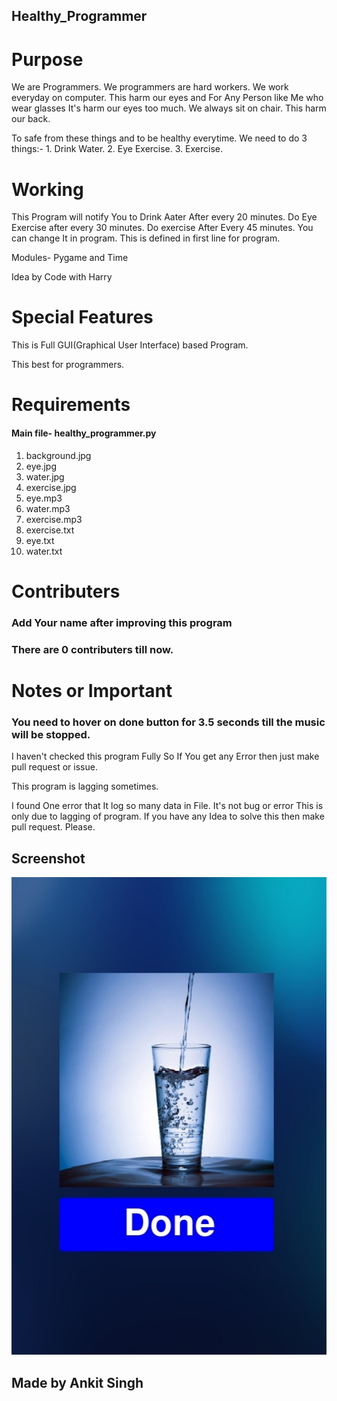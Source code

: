 ## Healthy_Programmer

# Purpose
We are Programmers. We programmers are hard workers. We work everyday on computer. This harm our eyes and For Any Person like Me who wear glasses It's harm our eyes too much. We always sit on chair. This harm our back.

To safe from these things and to be healthy everytime. We need to do 3 things:- 1. Drink Water. 2. Eye Exercise. 3. Exercise. 

# Working
This Program will notify You to Drink Aater After every 20 minutes. Do Eye Exercise after every 30 minutes. Do exercise After Every 45 minutes. You can change It in program. This is defined in first line for program.

Modules- Pygame and Time

Idea by Code with Harry

# Special Features

This is Full GUI(Graphical User Interface) based Program. 

This best for programmers.

# Requirements

#### Main file- healthy_programmer.py
1. background.jpg
2. eye.jpg
3. water.jpg
4. exercise.jpg
5. eye.mp3
6. water.mp3
7. exercise.mp3
8. exercise.txt
9. eye.txt
10. water.txt

# Contributers
 
### Add Your name after improving this program
### There are 0 contributers till now.

# Notes or Important

### You need to hover on done button for 3.5 seconds till the music will be stopped.


I haven't checked this program Fully So If You get any Error then just make pull request or issue.

This program is lagging sometimes.

I found One error that It log so many data in File. It's not bug or error This is only due to lagging of program. If you have any Idea to solve this then make pull request. Please.

## Screenshot

<img src="screenshot.jpg" alt="screenshot">


## Made by Ankit Singh
